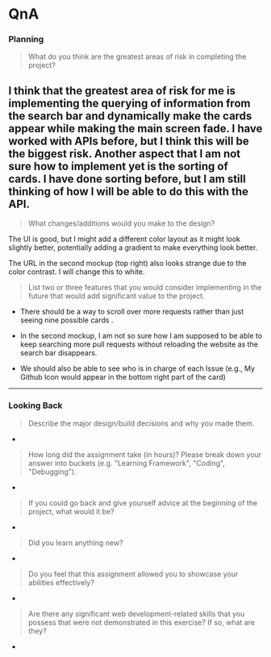 # QnA

### Planning

> What do you think are the greatest areas of risk in completing the project?

I think that the greatest area of risk for me is implementing the querying of information from the search bar and dynamically make the cards appear while making the main screen fade. I have worked with APIs before, but I think this will be the biggest risk. Another aspect that I am not sure how to implement yet is the sorting of cards. I have done sorting before, but I am still thinking of how I will be able to do this with the API.
-

> What changes/additions would you make to the design?

The UI is good, but I might add a different color layout as it might look slightly better, potentially adding a gradient to make everything look better.

The URL in the second mockup (top right) also looks strange due to the color contrast. I will change this to white.

> List two or three features that you would consider implementing in the future that would add significant value to the project.

- There should  be a way to scroll over more requests rather than just seeing nine possible cards
.
- In the second mockup, I am not so sure how I am supposed to be able to keep searching more pull requests without reloading the website as the search bar disappears.

- We should also be able to see who is in charge of each Issue (e.g., My Github Icon would appear in the bottom right part of the card)
---

### Looking Back

> Describe the major design/build decisions and why you made them.
-

> How long did the assignment take (in hours)? Please break down your answer into buckets (e.g. "Learning Framework", "Coding", "Debugging").
-

> If you could go back and give yourself advice at the beginning of the project, what would it be?
-

> Did you learn anything new?
-

> Do you feel that this assignment allowed you to showcase your abilities effectively?
-

> Are there any significant web development-related skills that you possess that were not demonstrated in this exercise? If so, what are they?
-
